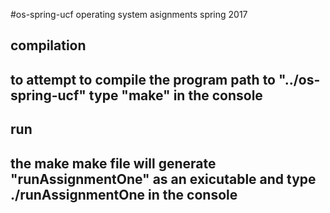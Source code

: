 #os-spring-ucf
operating system asignments spring 2017 

compilation
------------------------------------------------------------------------
to attempt to compile the program path to 
	"../os-spring-ucf"
type 
	"make"
in the console
------------------------------------------------------------------------

run
------------------------------------------------------------------------
the make make file will generate "runAssignmentOne" as an exicutable 
and type 
	./runAssignmentOne
in the console
------------------------------------------------------------------------

